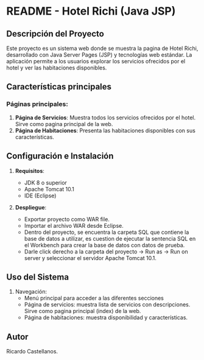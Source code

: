 # README - Hotel Richi (Java JSP)

## Descripción del Proyecto
Este proyecto es un sistema web donde se muestra la pagina de Hotel Richi, desarrollado con Java Server Pages (JSP) y tecnologías web estándar. La aplicación permite a los usuarios explorar los servicios ofrecidos por el hotel y ver las habitaciones disponibles.

## Características principales

### Páginas principales:
1. **Página de Servicios**: Muestra todos los servicios ofrecidos por el hotel. Sirve como pagina principal de la web.
2. **Página de Habitaciones**: Presenta las habitaciones disponibles con sus características.

## Configuración e Instalación

1. **Requisitos**:
   - JDK 8 o superior
   - Apache Tomcat 10.1
   - IDE (Eclipse)

2. **Despliegue**:
   - Exportar proyecto como WAR file.
   - Importar el archivo WAR desde Eclipse.
   - Dentro del proyecto, se encuentra la carpeta SQL que contiene la base de datos a utilizar, es cuestion de ejecutar la sentencia SQL en el Workbench para crear la base de datos con datos de prueba.
   - Darle click derecho a la carpeta del proyecto -> Run as -> Run on server y seleccionar el servidor Apache Tomcat 10.1.

## Uso del Sistema

1. Navegación:
   - Menú principal para acceder a las diferentes secciones
   - Página de servicios: muestra lista de servicios con descripciones. Sirve como pagina principal (index) de la web.
   - Página de habitaciones: muestra disponibilidad y características.

## Autor

Ricardo Castellanos.
